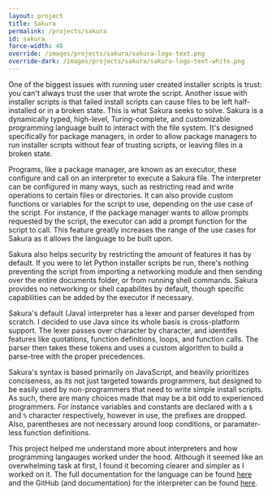 ```yaml
---
layout: project
title: Sakura
permalink: /projects/sakura
id: sakura
force-width: 40
override: /images/projects/sakura/sakura-logo-text.png
override-dark: /images/projects/sakura/sakura-logo-text-white.png
---
```


One of the biggest issues with running user created installer scripts is trust: you can't always trust the user that wrote the script. Another issue with installer scripts is that failed install scripts can cause files to be left half-installed or in a broken state. This is what Sakura seeks to solve. Sakura is a dynamically typed, high-level, Turing-complete, and customizable programming language built to interact with the file system. It's designed specifically for package managers, in order to allow package managers to run installer scripts without fear of trusting scripts, or leaving files in a broken state.

Programs, like a package manager, are known as an executor, these configure and call on an interpreter to execute a Sakura file. The interpreter can be configured in many ways, such as restricting read and write operations to certain files or directories. It can also provide custom functions or variables for the script to use, depending on the use case of the script. For instance, if the package manager wants to allow prompts requested by the script, the executor can add a prompt function for the script to call. This feature greatly increases the range of the use cases for Sakura as it allows the language to be built upon.

Sakura also helps security by restricting the amount of features it has by default. If you were to let Python installer scripts be run, there's nothing preventing the script from importing a networking module and then sending over the entire documents folder, or from running shell commands. Sakura provides no networking or shell capabilites by default, though specific capabilities can be added by the executor if necessary.

Sakura's default (Java) interpreter has a lexer and parser developed from scratch. I decided to use Java since its whole basis is cross-platform support. The lexer passes over character by character, and identifes features like quotations, function definitions, loops, and function calls. The parser then takes these tokens and uses a custom algorithm to build a parse-tree with the proper precedences. 

Sakura's syntax is based primarily on JavaScript, and heavily prioritizes conciseness, as its not just targeted towards programmers, but designed to be easily used by non-programmers that need to write simple install scripts. As such, there are many choices made that may be a bit odd to experienced programmers. For instance variables and constants are declared with a `$` and `%` character respectively, however in use, the prefixes are dropped. Also, parentheses are not necessary around loop conditions, or paramater-less function definitions.

This project helped me understand more about interpreters and how programming langauges worked under the hood. Although it seemed like an overwhelming task at first, I found it becoming clearer and simpler as I worked on it. The full documentation for the language can be found [here](https://sakura-docs.arkinsolomon.net/#/) and the GitHub (and documentation) for the interpreter can be found [here](https://github.com/ArkinSolomon/sakura-interpreter-java).
